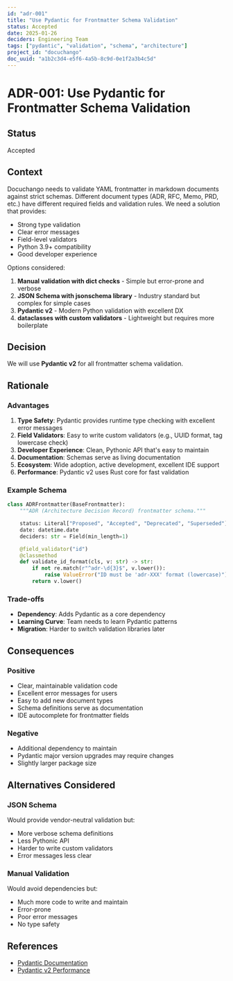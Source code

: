```yaml
---
id: "adr-001"
title: "Use Pydantic for Frontmatter Schema Validation"
status: Accepted
date: 2025-01-26
deciders: Engineering Team
tags: ["pydantic", "validation", "schema", "architecture"]
project_id: "docuchango"
doc_uuid: "a1b2c3d4-e5f6-4a5b-8c9d-0e1f2a3b4c5d"
---
```


# ADR-001: Use Pydantic for Frontmatter Schema Validation

## Status

Accepted

## Context

Docuchango needs to validate YAML frontmatter in markdown documents against strict schemas. Different document types (ADR, RFC, Memo, PRD, etc.) have different required fields and validation rules. We need a solution that provides:

- Strong type validation
- Clear error messages
- Field-level validators
- Python 3.9+ compatibility
- Good developer experience

Options considered:

1. **Manual validation with dict checks** - Simple but error-prone and verbose
2. **JSON Schema with jsonschema library** - Industry standard but complex for simple cases
3. **Pydantic v2** - Modern Python validation with excellent DX
4. **dataclasses with custom validators** - Lightweight but requires more boilerplate

## Decision

We will use **Pydantic v2** for all frontmatter schema validation.

## Rationale

### Advantages

1. **Type Safety**: Pydantic provides runtime type checking with excellent error messages
2. **Field Validators**: Easy to write custom validators (e.g., UUID format, tag lowercase check)
3. **Developer Experience**: Clean, Pythonic API that's easy to maintain
4. **Documentation**: Schemas serve as living documentation
5. **Ecosystem**: Wide adoption, active development, excellent IDE support
6. **Performance**: Pydantic v2 uses Rust core for fast validation

### Example Schema

```python
class ADRFrontmatter(BaseFrontmatter):
    """ADR (Architecture Decision Record) frontmatter schema."""

    status: Literal["Proposed", "Accepted", "Deprecated", "Superseded"]
    date: datetime.date
    deciders: str = Field(min_length=1)

    @field_validator("id")
    @classmethod
    def validate_id_format(cls, v: str) -> str:
        if not re.match(r"^adr-\d{3}$", v.lower()):
            raise ValueError("ID must be 'adr-XXX' format (lowercase)")
        return v.lower()
```

### Trade-offs

- **Dependency**: Adds Pydantic as a core dependency
- **Learning Curve**: Team needs to learn Pydantic patterns
- **Migration**: Harder to switch validation libraries later

## Consequences

### Positive

- Clear, maintainable validation code
- Excellent error messages for users
- Easy to add new document types
- Schema definitions serve as documentation
- IDE autocomplete for frontmatter fields

### Negative

- Additional dependency to maintain
- Pydantic major version upgrades may require changes
- Slightly larger package size

## Alternatives Considered

### JSON Schema

Would provide vendor-neutral validation but:
- More verbose schema definitions
- Less Pythonic API
- Harder to write custom validators
- Error messages less clear

### Manual Validation

Would avoid dependencies but:
- Much more code to write and maintain
- Error-prone
- Poor error messages
- No type safety

## References

- [Pydantic Documentation](https://docs.pydantic.dev/)
- [Pydantic v2 Performance](https://docs.pydantic.dev/latest/concepts/performance/)
